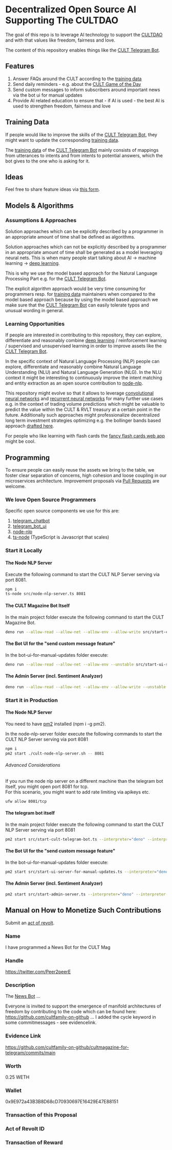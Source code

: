# Decentralized Open Source AI Supporting The CULTDAO 
The goal of this repo is to leverage AI technology to support the [CULTDAO](https://cultdao.io) and with that values like freedom, fairness and love.  

The content of this repository enables things like the [CULT Telegram Bot](https://t.me/cultmagazine_bot).

## Features 
1. Answer FAQs around the CULT according to the [training data](https://github.com/cultfamily-on-github/cultmagazine-for-telegram/blob/main/node-nlp-server/training-data.ts)   
2. Send daily reminders - e.g. about the [CULT Game of the Day](https://cultplayground.org)   
3. Send custom messages to inform subscribers around important news via the bot ui for manual updates    
4. Provide AI related education to ensure that - if AI is used - the best AI is used to strengthen freedom, fairness and love 

## Training Data
If people would like to improve the skills of the [CULT Telegram Bot](https://t.me/cultmagazine_bot), they might want to update the corresponding [training data](https://github.com/cultfamily-on-github/cultmagazine-for-telegram/blob/main/node-nlp-server/training-data.ts).  
  
The [training data](https://github.com/cultfamily-on-github/cultmagazine-for-telegram/blob/main/node-nlp-server/training-data.ts) of the [CULT Telegram Bot](https://t.me/cultmagazine_bot) mainly consists of mappings from utterances to intents and from intents to potential answers, which the bot gives to the one who is asking for it.  

## Ideas
Feel free to share feature ideas via [this form](https://github.com/cultfamily-on-github/cultmagazine-for-telegram/issues/new).  

## Models & Algorithms
### Assumptions & Approaches
Solution approaches which can be explicitly described by a programmer in an appropriate amount of time shall be defined as algorithms.   

Solution approaches which can not be explicitly described by a programmer in an appropriate amount of time shall be generated as a model leveraging neural nets. This is when many people start talking about AI -> machine learning -> [deep learning](https://www.youtube.com/watch?v=7sB052Pz0sQ).

This is why we use the model based approach for the Natural Language Processing Part e.g. for the [CULT Telegram Bot](https://t.me/cultmagazine_bot). 

The explicit algorithm approach would be very time consuming for programmers resp. for [training data](https://github.com/cultfamily-on-github/cultmagazine-for-telegram/blob/main/node-nlp-server/training-data.ts) maintainers when compared to the model based approach because by using the model based approach we make sure that the [CULT Telegram Bot](https://t.me/cultmagazine_bot) can easily tolerate typos and unusual wording in general.

### Learning Opportunities
If people are interested in contributing to this repository, they can explore, differentiate and reasonably combine [deep learning](https://www.youtube.com/watch?v=7sB052Pz0sQ) / reinforcement learning / supervised and unsupervised learning in order to improve assets like the [CULT Telegram Bot](https://t.me/cultmagazine_bot).   

In the specific context of Natural Language Processing (NLP) people can explore, differentiate and reasonably combine Natural Language Understanding (NLU) and Natural Language Generation (NLG). In the NLU context it might be interesting to continuously improve the intent matching and entity extraction as an open source contribution to [node-nlp](https://github.com/axa-group/nlp.js#readme). 

This repository might evolve so that it allows to leverage [convolutional neural networks](https://www.youtube.com/watch?v=QzY57FaENXg) and [recurrent neural networks](https://www.youtube.com/watch?v=AsNTP8Kwu80) for many further use cases e.g. in the context of trading volume predictions which might be valuable to predict the value within the CULT & RVLT treasury at a certain point in the future. Additionally such approaches might professionalize decentralized long term investment strategies optimizing e.g. the bollinger bands based approach [drafted here](https://github.com/cultfamily-on-github/cult-bollinger-bands-based-investment-smart-contract). 

For people who like learning with flash cards the [fancy flash cards web app](https://github.com/cultfamily-on-github/fancy-flash-cards/blob/master/README.md) might be cool.

## Programming
To ensure people can easily reuse the assets we bring to the table, we foster clear separation of concerns, high cohesion and loose coupling in our microservices architecture. Improvement proposals via [Pull Requests](https://www.youtube.com/watch?v=8lGpZkjnkt4) are welcome.  

### We love Open Source Programmers

Specific open source components we use for this are:   
1. [telegram_chatbot](https://deno.land/x/telegram_chatbot)     
2. [telegram_bot_ui](https://deno.land/x/telegram_bot_ui)  
3. [node-nlp](https://www.npmjs.com/package/node-nlp)  
4. [ts-node](https://www.npmjs.com/package/ts-node) (TypeScript is Javascript that scales)

### Start it Locally
 
#### The Node NLP Server

Execute the following command to start the CULT NLP Server serving via port 8081. 

```sh
npm i
ts-node src/node-nlp-server.ts 8081 
```
#### The CULT Magazine Bot Itself

In the main project folder execute the following command to start the CULT Magazine Bot.    
```sh
deno run --allow-read --allow-net --allow-env --allow-write src/start-cult-telegram-bot.ts
```

#### The Bot UI for the "send custom message feature"
In the bot-ui-for-manual-updates folder execute:  

```sh
deno run --allow-read --allow-net --allow-env --unstable src/start-ui-server-for-manual-updates.ts 8085
```

#### The Admin Server (incl. Sentiment Analyzer)
```sh 
deno run --allow-read --allow-net --allow-env --allow-write --unstable src/start-admin-server.ts 3001
```

### Start it in Production
#### The Node NLP Server
You need to have [pm2](https://www.npmjs.com/package/pm2) installed (npm i -g pm2).

In the node-nlp-server folder execute the following commands to start the CULT NLP Server serving via port 8081 

```sh
npm i
pm2 start ./cult-node-nlp-server.sh -- 8081
```

###### Advanced Considerations
If you run the node nlp server on a different machine than the telegram bot itself, you might open port 8081 for tcp.  
For this scenario, you might want to add rate limiting via apikeys etc. 

```sh 
ufw allow 8081/tcp
```

#### The telegram bot itself

In the main project folder execute the following command to start the CULT NLP Server serving via port 8081    
```sh
pm2 start src/start-cult-telegram-bot.ts --interpreter="deno" --interpreter-args="run --allow-read --allow-env --allow-net --allow-write"
```

#### The Bot UI for the "send custom message feature"
In the bot-ui-for-manual-updates folder execute:  

```sh
pm2 start src/start-ui-server-for-manual-updates.ts --interpreter="deno" --interpreter-args="run --allow-read --allow-net --allow-env --unstable" -- 8085
```

#### The Admin Server (incl. Sentiment Analyzer)
```sh 
pm2 start src/start-admin-server.ts --interpreter="deno" --interpreter-args="run --allow-read --allow-net --allow-env --allow-write --unstable" -- 8055

```

## Manual on How to Monetize Such Contributions
Submit an [act of revolt](https://revolt.cultdao.io/submitProposal). 

### Name
I have programmed a News Bot for the CULT Mag

### Handle
https://twitter.com/Peer2peerE

### Description
The [News Bot](https://t.me/cultmagazine_bot) ... 

Everyone is invited to support the emergence of manifold architectures of freedom by contributing to the code which can be found here: https://github.com/cultfamily-on-github ... I added the cycle keyword in some commitmessages - see evidencelink.

### Evidence Link
https://github.com/cultfamily-on-github/cultmagazine-for-telegram/commits/main

### Worth
0.25 WETH

### Wallet
0x9E972a43B3B8D68cD70930697E16429E47E88151

### Transaction of this Proposal


### Act of Revolt ID


### Transaction of Reward
